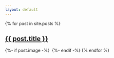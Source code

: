 ```yaml
---
layout: default
---
```


{% for post in site.posts %}
   <h2><a href="{{ post.url }}">{{ post.title }}</a></h2>
   {%- if post.image -%}
          <img src="{{- post.image | relative_url -}}" alt="">
        {%- endif -%}
{% endfor %}

